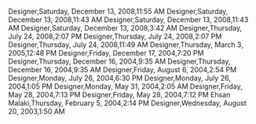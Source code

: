 ﻿Designer,Saturday, December 13, 2008,11:55 AMDesigner,Saturday, December 13, 2008,11:43 AMDesigner,Saturday, December 13, 2008,11:43 AMDesigner,Saturday, December 13, 2008,3:42 AMDesigner,Thursday, July 24, 2008,2:07 PMDesigner,Thursday, July 24, 2008,2:07 PMDesigner,Thursday, July 24, 2008,11:49 AMDesigner,Thursday, March 3, 2005,12:48 PMDesigner,Friday, December 17, 2004,7:20 PMDesigner,Thursday, December 16, 2004,9:35 AMDesigner,Thursday, December 16, 2004,9:35 AMDesigner,Friday, August 6, 2004,2:54 PMDesigner,Monday, July 26, 2004,6:30 PMDesigner,Monday, July 26, 2004,1:05 PMDesigner,Monday, May 31, 2004,2:05 AMDesigner,Friday, May 28, 2004,7:13 PMDesigner,Friday, May 28, 2004,7:12 PMEhsan Malaki,Thursday, February 5, 2004,2:14 PMDesigner,Wednesday, August 20, 2003,1:50 AM